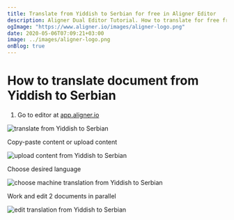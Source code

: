 ```yaml
---
title: Translate from Yiddish to Serbian for free in Aligner Editor
description: Aligner Dual Editor Tutorial. How to translate for free from Yiddish to Serbian. Aligner is multilingual document management platform. 
ogImage: "https://www.aligner.io/images/aligner-logo.png"
date: 2020-05-06T07:09:21+03:00
image: ../images/aligner-logo.png
onBlog: true
---
```


# How to translate document from Yiddish to Serbian

1. Go to editor at [app.aligner.io](https://app.aligner.io "Aligner App web page")

![translate from Yiddish to Serbian](../aligner-blank-editor.png "translate from Yiddish to Serbian")

Copy-paste content or upload content

![upload content from Yiddish to Serbian](../aligner-uploaded-document.png "upload content from Yiddish to Serbian")

Choose desired language

![choose machine translation from Yiddish to Serbian](../aligner-language-dropdown.png "choose machine translation from Yiddish to Serbian")

Work and edit 2 documents in parallel

![edit translation from Yiddish to Serbian](../aligner-double-sitded-editor.png "edit translation from Yiddish to Serbian")

